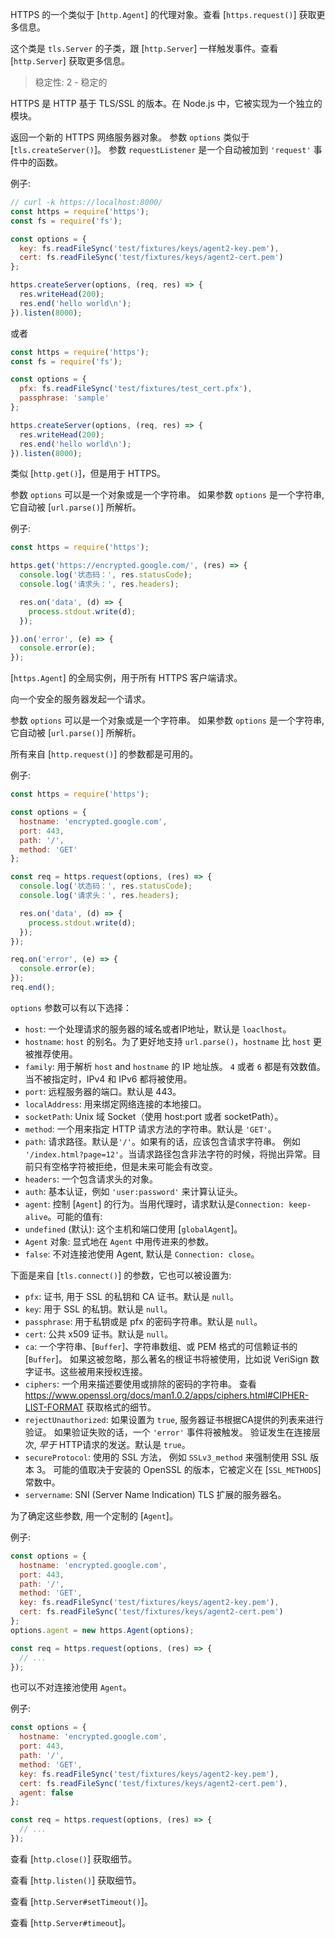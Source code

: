 <!-- YAML
added: v0.4.5
-->

HTTPS 的一个类似于 [`http.Agent`] 的代理对象。查看 [`https.request()`] 获取更多信息。


<!-- YAML
added: v0.3.4
-->

这个类是 `tls.Server` 的子类，跟 [`http.Server`] 一样触发事件。查看[`http.Server`] 获取更多信息。



> 稳定性: 2 - 稳定的

HTTPS 是 HTTP 基于 TLS/SSL 的版本。在 Node.js 中，它被实现为一个独立的模块。


<!-- YAML
added: v0.3.4
-->

返回一个新的 HTTPS 网络服务器对象。
参数 `options` 类似于 [`tls.createServer()`]。
参数 `requestListener` 是一个自动被加到 `'request'` 事件中的函数。

例子:

```js
// curl -k https://localhost:8000/
const https = require('https');
const fs = require('fs');

const options = {
  key: fs.readFileSync('test/fixtures/keys/agent2-key.pem'),
  cert: fs.readFileSync('test/fixtures/keys/agent2-cert.pem')
};

https.createServer(options, (req, res) => {
  res.writeHead(200);
  res.end('hello world\n');
}).listen(8000);
```

或者

```js
const https = require('https');
const fs = require('fs');

const options = {
  pfx: fs.readFileSync('test/fixtures/test_cert.pfx'),
  passphrase: 'sample'
};

https.createServer(options, (req, res) => {
  res.writeHead(200);
  res.end('hello world\n');
}).listen(8000);
```


<!-- YAML
added: v0.3.6
-->

类似 [`http.get()`]，但是用于 HTTPS。

参数 `options` 可以是一个对象或是一个字符串。
如果参数 `options` 是一个字符串, 它自动被 [`url.parse()`] 所解析。

例子:

```js
const https = require('https');

https.get('https://encrypted.google.com/', (res) => {
  console.log('状态码：', res.statusCode);
  console.log('请求头：', res.headers);

  res.on('data', (d) => {
    process.stdout.write(d);
  });

}).on('error', (e) => {
  console.error(e);
});
```


<!-- YAML
added: v0.5.9
-->

[`https.Agent`] 的全局实例，用于所有 HTTPS 客户端请求。


<!-- YAML
added: v0.3.6
-->

向一个安全的服务器发起一个请求。

参数 `options` 可以是一个对象或是一个字符串。
如果参数 `options` 是一个字符串, 它自动被 [`url.parse()`] 所解析。

所有来自 [`http.request()`] 的参数都是可用的。

例子:

```js
const https = require('https');

const options = {
  hostname: 'encrypted.google.com',
  port: 443,
  path: '/',
  method: 'GET'
};

const req = https.request(options, (res) => {
  console.log('状态码：', res.statusCode);
  console.log('请求头：', res.headers);

  res.on('data', (d) => {
    process.stdout.write(d);
  });
});

req.on('error', (e) => {
  console.error(e);
});
req.end();
```

`options` 参数可以有以下选择：

- `host`: 一个处理请求的服务器的域名或者IP地址，默认是 `loaclhost`。
- `hostname`: `host` 的别名。为了更好地支持 `url.parse()`，`hostname` 比 `host` 更被推荐使用。
- `family`: 用于解析 `host` and `hostname` 的 IP 地址族。
  `4` 或者 `6` 都是有效数值。当不被指定时，IPv4 和 IPv6 都将被使用。
- `port`: 远程服务器的端口。默认是 443。
- `localAddress`: 用来绑定网络连接的本地接口。
- `socketPath`: Unix 域 Socket（使用 host:port 或者 socketPath）。
- `method`: 一个用来指定 HTTP 请求方法的字符串。默认是 `'GET'`。
- `path`: 请求路径。默认是`'/'`。如果有的话，应该包含请求字符串。
  例如 `'/index.html?page=12'`。当请求路径包含非法字符的时候，将抛出异常。目前只有空格字符被拒绝，但是未来可能会有改变。
- `headers`: 一个包含请求头的对象。
- `auth`: 基本认证，例如 `'user:password'` 来计算认证头。
- `agent`: 控制 [`Agent`] 的行为。当用代理时，请求默认是`Connection: keep-alive`。可能的值有:
 - `undefined` (默认): 这个主机和端口使用 [`globalAgent`]。
 - `Agent` 对象: 显式地在 `Agent` 中用传进来的参数。
 - `false`: 不对连接池使用 Agent, 默认是 `Connection: close`。

下面是来自 [`tls.connect()`] 的参数，它也可以被设置为:

- `pfx`: 证书, 用于 SSL 的私钥和 CA 证书。默认是 `null`。
- `key`: 用于 SSL 的私钥。默认是 `null`。
- `passphrase`: 用于私钥或是 pfx 的密码字符串。默认是 `null`。
- `cert`: 公共 x509 证书。默认是 `null`。
- `ca`: 一个字符串、[`Buffer`]、字符串数组、或 PEM 格式的可信赖证书的 [`Buffer`]。 
  如果这被忽略，那么著名的根证书将被使用，比如说 VeriSign 数字证书。这些被用来授权连接。
- `ciphers`: 一个用来描述要使用或排除的密码的字符串。
  查看 <https://www.openssl.org/docs/man1.0.2/apps/ciphers.html#CIPHER-LIST-FORMAT> 获取格式的细节。
- `rejectUnauthorized`: 如果设置为 `true`, 服务器证书根据CA提供的列表来进行验证。 
  如果验证失败的话，一个 `'error'` 事件将被触发。
  验证发生在连接层次, *早于* HTTP请求的发送。默认是 `true`。
- `secureProtocol`: 使用的 SSL 方法，
  例如 `SSLv3_method` 来强制使用 SSL 版本 3。
  可能的值取决于安装的 OpenSSL 的版本，它被定义在 [`SSL_METHODS`] 常数中。
- `servername`: SNI (Server Name Indication) TLS 扩展的服务器名。

为了确定这些参数, 用一个定制的 [`Agent`]。

例子:

```js
const options = {
  hostname: 'encrypted.google.com',
  port: 443,
  path: '/',
  method: 'GET',
  key: fs.readFileSync('test/fixtures/keys/agent2-key.pem'),
  cert: fs.readFileSync('test/fixtures/keys/agent2-cert.pem')
};
options.agent = new https.Agent(options);

const req = https.request(options, (res) => {
  // ...
});
```

也可以不对连接池使用 `Agent`。

例子:

```js
const options = {
  hostname: 'encrypted.google.com',
  port: 443,
  path: '/',
  method: 'GET',
  key: fs.readFileSync('test/fixtures/keys/agent2-key.pem'),
  cert: fs.readFileSync('test/fixtures/keys/agent2-cert.pem'),
  agent: false
};

const req = https.request(options, (res) => {
  // ...
});
```


<!-- YAML
added: v0.1.90
-->

查看 [`http.close()`] 获取细节。





查看 [`http.listen()`] 获取细节。


<!-- YAML
added: v0.11.2
-->

查看 [`http.Server#setTimeout()`]。

<!-- YAML
added: v0.11.2
-->

查看 [`http.Server#timeout`]。

